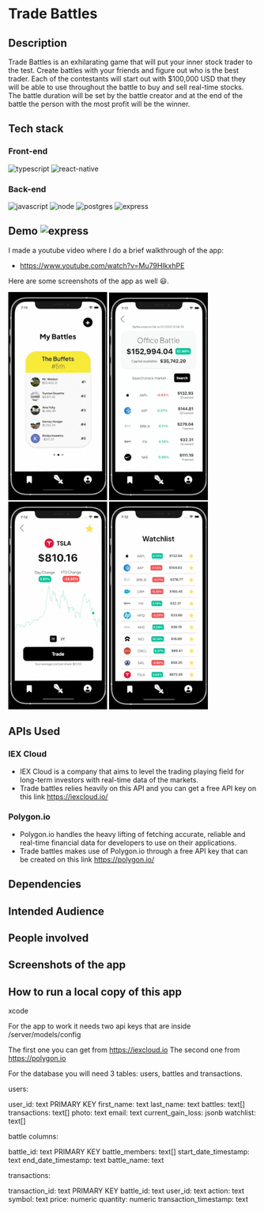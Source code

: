 # Trade Battles

## Description

Trade Battles is an exhilarating game that will put your inner stock trader to the test. Create battles with your friends and
figure out who is the best trader. Each of the contestants will start out with $100,000 USD that they will be able to use throughout
the battle to buy and sell real-time stocks. The battle duration will be set by the battle creator and at the end of the battle the person
with the most profit will be the winner.

## Tech stack

### Front-end

<div>
  <img src="https://cdn.worldvectorlogo.com/logos/typescript.svg" alt="typescript" width="60" />
  <img src="https://cdn.worldvectorlogo.com/logos/react-native-1.svg" alt="react-native" width="80"/>
</div>

### Back-end

<div>
  <img src="https://cdn.worldvectorlogo.com/logos/logo-javascript.svg" alt="javascript" width="60" />
  <img src="https://cdn.worldvectorlogo.com/logos/nodejs-icon.svg" alt="node" width="55"/>
  <img src="https://cdn.worldvectorlogo.com/logos/postgresql.svg" alt="postgres" width="60" />
  <img src="https://cdn.worldvectorlogo.com/logos/express-109.svg" alt="express" width="100"/>
</div
>

## Demo <img src="https://cdn.worldvectorlogo.com/logos/youtube-3.svg" alt="express" width="15"/>

I made a youtube video where I do a brief walkthrough of the app:

- https://www.youtube.com/watch?v=Mu79HIkxhPE

Here are some screenshots of the app as well 😃.

<div>
  <img src="./TradeBattles/assets/READMEImages/battle.png" alt="trade-battles-battle" width="200"/>
  <img src="./TradeBattles/assets/READMEImages/portfolio.png" alt="trade-battles-portfolio" width="200"/>
  <img src="./TradeBattles/assets/READMEImages/tsla.png" alt="trade-battles-stock" width="200"/>
  <img src="./TradeBattles/assets/READMEImages/watchlist.png" alt="trade-battles-watchlist" width="200"/>
</div>

## APIs Used

### IEX Cloud

- IEX Cloud is a company that aims to level the trading playing field for long-term investors with real-time data of the markets.
- Trade battles relies heavily on this API and you can get a free API key on this link https://iexcloud.io/

### Polygon.io

- Polygon.io handles the heavy lifting of fetching accurate, reliable and real-time financial data for developers to use on their applications.
- Trade battles makes use of Polygon.io through a free API key that can be created on this link https://polygon.io/

## Dependencies

## Intended Audience

## People involved

## Screenshots of the app

## How to run a local copy of this app

xcode

For the app to work it needs two api keys that are inside /server/models/config

The first one you can get from https://iexcloud.io
The second one from https://polygon.io

For the database you will need 3 tables: users, battles and transactions.

users:

user_id: text PRIMARY KEY
first_name: text
last_name: text
battles: text[]
transactions: text[]
photo: text
email: text
current_gain_loss: jsonb
watchlist: text[]

battle columns:

battle_id: text PRIMARY KEY
battle_members: text[]
start_date_timestamp: text
end_date_timestamp: text
battle_name: text

transactions:

transaction_id: text PRIMARY KEY
battle_id: text
user_id: text
action: text
symbol: text
price: numeric
quantity: numeric
transaction_timestamp: text
